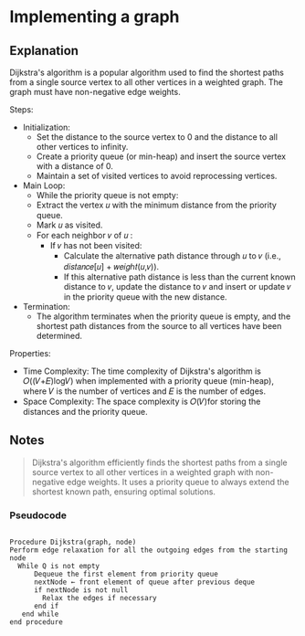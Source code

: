 # Implementing a graph

## Explanation

Dijkstra's algorithm is a popular algorithm used to find the shortest paths from a single source vertex to all other vertices in a weighted graph. The graph must have non-negative edge weights.

Steps:

- Initialization:
  - Set the distance to the source vertex to 0 and the distance to all other vertices to infinity.
  - Create a priority queue (or min-heap) and insert the source vertex with a distance of 0.
  - Maintain a set of visited vertices to avoid reprocessing vertices.
- Main Loop:
  - While the priority queue is not empty:
  - Extract the vertex 𝑢 with the minimum distance from the priority queue.
  - Mark 𝑢  as visited.
  - For each neighbor 𝑣 of 𝑢 :
    - If 𝑣 has not been visited:
      - Calculate the alternative path distance through 𝑢 to 𝑣 (i.e., 𝑑𝑖𝑠𝑡𝑎𝑛𝑐𝑒[𝑢] + 𝑤𝑒𝑖𝑔ℎ𝑡(𝑢,𝑣)).
      - If this alternative path distance is less than the current known distance to 𝑣, update the distance to 𝑣 and insert or update 𝑣 in the priority queue with the new distance.
- Termination:
  - The algorithm terminates when the priority queue is empty, and the shortest path distances from the source to all vertices have been determined.

Properties:

- Time Complexity: The time complexity of Dijkstra's algorithm is 𝑂((𝑉+𝐸)log⁡𝑉) when implemented with a priority queue (min-heap), where 𝑉 is the number of vertices and 𝐸 is the number of edges.
- Space Complexity: The space complexity is 𝑂(𝑉)for storing the distances and the priority queue.

## Notes

> Dijkstra's algorithm efficiently finds the shortest paths from a single source vertex to all other vertices in a weighted graph with non-negative edge weights. It uses a priority queue to always extend the shortest known path, ensuring optimal solutions.

### Pseudocode

```pseudocode

Procedure Dijkstra(graph, node)
Perform edge relaxation for all the outgoing edges from the starting node
  While Q is not empty
      Dequeue the first element from priority queue
      nextNode ← front element of queue after previous deque
      if nextNode is not null
        Relax the edges if necessary
      end if
   end while
end procedure


```

```graph
  
  
```
